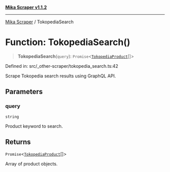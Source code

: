 [**Mika Scraper v1.1.2**](../README.md)

***

[Mika Scraper](../README.md) / TokopediaSearch

# Function: TokopediaSearch()

> **TokopediaSearch**(`query`): `Promise`\<[`TokopediaProduct`](../interfaces/TokopediaProduct.md)[]\>

Defined in: src/\_other-scraper/tokopedia\_search.ts:42

Scrape Tokopedia search results using GraphQL API.

## Parameters

### query

`string`

Product keyword to search.

## Returns

`Promise`\<[`TokopediaProduct`](../interfaces/TokopediaProduct.md)[]\>

Array of product objects.
